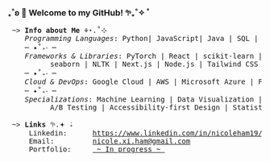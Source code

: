 ### ₊˚ʚ 🌱 Welcome to my GitHub! 𖧧₊˚✧ ﾟ

<pre>
 ~> <strong>Info about Me</strong> ⚘⋆.˚⊹
    <em>Programming Languages</em>: Python| JavaScript| Java | SQL | R | MATLAB | HTML | CSS
    ─ ✦˚₊‧ ─
    <em>Frameworks & Libraries</em>: PyTorch | React | scikit-learn | pandas | polars | numpy | matplotlib | 
          seaborn | NLTK | Next.js | Node.js | Tailwind CSS | Firebase | BeautifulSoup | Framer Motion
    ─ ✦˚₊‧ ─
    <em>Cloud & DevOps</em>: Google Cloud | AWS | Microsoft Azure | Firebase | Docker | Git| Figma | Amplitude
    ─ ✦˚₊‧ ─
    <em>Specializations</em>: Machine Learning | Data Visualization | REST APIs | Real-time Databases |
          A/B Testing | Accessibility-first Design | Statistical Analysis

 ~> <strong>Links</strong> 𖧧.𖥔 ݁₊
     Linkedin:      <a rel=me href="https://www.linkedin.com/in/nicoleham19/">https://www.linkedin.com/in/nicoleham19/</a>
     Email:         <a href="mailto:nicole.xi.ham@gmail.com">nicole.xi.ham@gmail.com</a>
     Portfolio:     <a href=""> ~ In progress ~ </a>
</pre>
